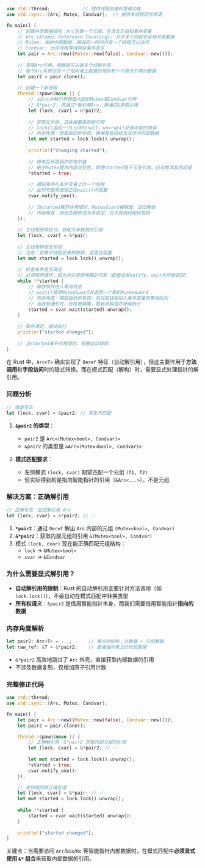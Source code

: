 ```rust
use std::thread;            // 提供线程创建和管理功能
use std::sync::{Arc, Mutex, Condvar};  // 提供多线程同步原语

fn main() {
    // 创建共享数据结构：Arc包裹一个元组，包含互斥锁和条件变量
    // Arc (Atomic Reference Counting): 允许多个线程安全地共享数据
    // Mutex: 保护内部数据，确保同一时间只有一个线程可以访问
    // Condvar: 允许线程等待特定条件发生
    let pair = Arc::new((Mutex::new(false), Condvar::new()));
    
    // 克隆Arc引用，使数据可以被多个线程共享
    // 每个Arc实例包含一个指向堆上数据的指针和一个原子引用计数器
    let pair2 = pair.clone();
    
    // 创建一个新线程
    thread::spawn(move || {
        // 从Arc中解引用获取内部的Mutex和Condvar引用
        // &*pair2: 先通过*解引用Arc，再通过&获取引用
        let (lock, cvar) = &*pair2;
        
        // 获取互斥锁，这会阻塞直到锁可用
        // lock()返回一个LockResult，unwrap()处理可能的错误
        // 内存角度：获取锁的所有权，确保其他线程无法访问内部数据
        let mut started = lock.lock().unwrap();
        
        println!("changing started");
        
        // 修改互斥锁保护的布尔值
        // 由于Mutex提供内部可变性，即使started是不可变引用，仍可修改其内部值
        *started = true;
        
        // 通知等待在条件变量上的一个线程
        // 此时可能有线程正在wait()中阻塞
        cvar.notify_one();
        
        // 当started离开作用域时，MutexGuard被释放，自动解锁
        // 内存角度：锁状态被修改为未锁定，允许其他线程获取锁
    });
    
    // 主线程继续执行，获取共享数据的引用
    let (lock, cvar) = &*pair;
    
    // 主线程获取互斥锁
    // 注意：如果子线程还未释放锁，这里会阻塞
    let mut started = lock.lock().unwrap();
    
    // 检查条件是否满足
    // 必须使用循环，因为存在虚假唤醒的可能（即使没有notify，wait也可能返回）
    while !*started {
        // 释放锁并进入等待状态
        // wait()接受MutexGuard并返回一个新的MutexGuard
        // 内存角度：释放锁的所有权，将当前线程加入条件变量的等待队列
        // 当收到通知时，线程被唤醒，重新获取锁并继续执行
        started = cvar.wait(started).unwrap();
    }
    
    // 条件满足，继续执行
    println!("started changed");
    
    // 当started离开作用域时，锁被自动释放
}
```

在 Rust 中，`Arc<T>` 确实实现了 `Deref` 特征（自动解引用），但这主要作用于**方法调用**和**字段访问**时的隐式转换。而在模式匹配（解构）时，需要显式处理指针的解引用。

### 问题分析
```rust
// 错误写法
let (lock, cvar) = &pair2; // 类型不匹配
```
1. **`&pair2` 的类型**：
   - `pair2` 是 `Arc<(Mutex<bool>, Condvar)>`
   - `&pair2` 的类型是 `&Arc<(Mutex<bool>, Condvar)>`

2. **模式匹配要求**：
   - 左侧模式 `(lock, cvar)` 期望匹配一个元组 `(T1, T2)`
   - 但实际得到的是指向智能指针的引用（`&Arc<...>`），不是元组

### 解决方案：正确解引用
```rust
// 正确写法：显式解引用 Arc
let (lock, cvar) = &*pair2; // ✅
```
1. **`*pair2`**：通过 `Deref` 解出 `Arc` 内部的元组 `(Mutex<bool>, Condvar)`
2. **`&*pair2`**：获取内部元组的引用 `&(Mutex<bool>, Condvar)`
3. 模式 `(lock, cvar)` 现在能正确匹配元组结构：
   - `lock` → `&Mutex<bool>`
   - `cvar` → `&Condvar`

### 为什么需要显式解引用？
- **自动解引用的限制**：Rust 的自动解引用主要针对方法调用（如 `lock.lock()`），不会自动在模式匹配中转换类型
- **所有权语义**：`&pair2` 是借用智能指针本身，而我们需要借用智能指针**指向的数据**

### 内存角度解析
```rust
let pair2: Arc<T> = ...;      // 堆内存结构：计数器 + 元组数据
let raw_ref: &T = &*pair2;    // 直接指向堆上的元组数据
```
- `&*pair2` 高效地跳过了 `Arc` 外壳，直接获取内部数据的引用
- 不涉及数据复制，仅增加原子引用计数

### 完整修正代码
```rust
use std::thread;
use std::sync::{Arc, Mutex, Condvar};

fn main() {
    let pair = Arc::new((Mutex::new(false), Condvar::new()));
    let pair2 = pair.clone();

    thread::spawn(move || {
        // 正确解引用：&*pair2 获取内部元组的引用
        let (lock, cvar) = &*pair2; // ✅
        
        let mut started = lock.lock().unwrap();
        *started = true;
        cvar.notify_one();
    });

    // 主线程同样正确处理
    let (lock, cvar) = &*pair; // ✅
    let mut started = lock.lock().unwrap();
    
    while !*started {
        started = cvar.wait(started).unwrap();
    }
    
    println!("started changed");
}
```

关键点：当需要访问 `Arc`/`Box`/`Rc` 等智能指针内部数据时，在模式匹配中**必须显式使用 `&*` 组合**来获取内部数据的引用。
